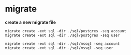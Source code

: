 # migrate

**create a new migrate file**
```
migrate create -ext sql -dir ./sql/postgres -seq account
migrate create -ext sql -dir ./sql/postgres -seq user 

migrate create -ext sql -dir ./sql/mssql -seq account
migrate create -ext sql -dir ./sql/mssql -seq user 
```

